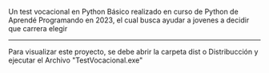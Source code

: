 Un test vocacional en Python Básico realizado en curso de Python de Aprendé Programando en 2023, el cual busca ayudar a jovenes a decidir que carrera elegir
_____________
Para visualizar este proyecto, se debe abrir la carpeta dist o Distribucción y ejecutar el Archivo "TestVocacional.exe"
